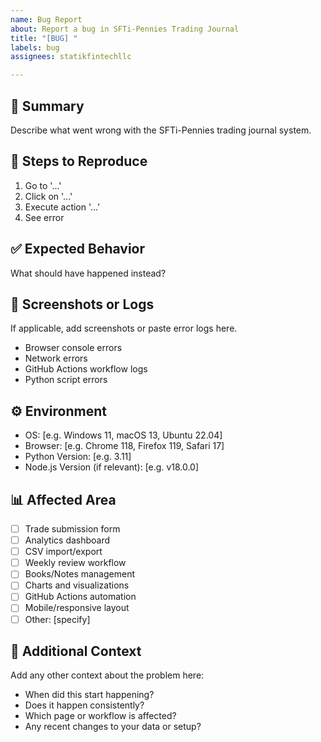 ```yaml
---
name: Bug Report
about: Report a bug in SFTi-Pennies Trading Journal
title: "[BUG] "
labels: bug
assignees: statikfintechllc

---
```


## 🐛 Summary

Describe what went wrong with the SFTi-Pennies trading journal system.

## 🔄 Steps to Reproduce

1. Go to '...'
2. Click on '...'
3. Execute action '...'
4. See error

## ✅ Expected Behavior

What should have happened instead?

## 📸 Screenshots or Logs

If applicable, add screenshots or paste error logs here.
- Browser console errors
- Network errors
- GitHub Actions workflow logs
- Python script errors

## ⚙️ Environment

- OS: [e.g. Windows 11, macOS 13, Ubuntu 22.04]
- Browser: [e.g. Chrome 118, Firefox 119, Safari 17]
- Python Version: [e.g. 3.11]
- Node.js Version (if relevant): [e.g. v18.0.0]

## 📊 Affected Area

- [ ] Trade submission form
- [ ] Analytics dashboard
- [ ] CSV import/export
- [ ] Weekly review workflow
- [ ] Books/Notes management
- [ ] Charts and visualizations
- [ ] GitHub Actions automation
- [ ] Mobile/responsive layout
- [ ] Other: [specify]

## 📝 Additional Context

Add any other context about the problem here:
- When did this start happening?
- Does it happen consistently?
- Which page or workflow is affected?
- Any recent changes to your data or setup?